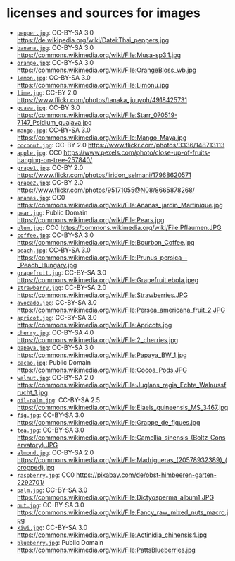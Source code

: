 # licenses and sources for images
* [`pepper.jpg`](pepper.jpg): CC-BY-SA 3.0 https://de.wikipedia.org/wiki/Datei:Thai_peppers.jpg
* [`banana.jpg`](banana.jpg): CC-BY-SA 3.0 https://commons.wikimedia.org/wiki/File:Musa-sp3.1.jpg
* [`orange.jpg`](orange.jpg): CC-BY-SA 3.0 https://commons.wikimedia.org/wiki/File:OrangeBloss_wb.jpg
* [`lemon.jpg`](lemon.jpg): CC-BY-SA 3.0 https://commons.wikimedia.org/wiki/File:Limonu.jpg
* [`lime.jpg`](lime.jpg): CC-BY 2.0 https://www.flickr.com/photos/tanaka_juuyoh/4918425731
* [`guava.jpg`](guava.jpg): CC-BY 3.0 https://commons.wikimedia.org/wiki/File:Starr_070519-7147_Psidium_guajava.jpg
* [`mango.jpg`](mango.jpg): CC-BY-SA 3.0 https://commons.wikimedia.org/wiki/File:Mango_Maya.jpg
* [`coconut.jpg`](coconut.jpg): CC-BY 2.0 https://www.flickr.com/photos/3336/148713113
* [`apple.jpg`](apple.jpg): CC0 https://www.pexels.com/photo/close-up-of-fruits-hanging-on-tree-257840/
* [`grape1.jpg`](grape1.jpg): CC-BY 2.0 https://www.flickr.com/photos/liridon_selmani/17968620571
* [`grape2.jpg`](grape2.jpg): CC-BY 2.0 https://www.flickr.com/photos/95171055@N08/8665878268/
* [`ananas.jpg`](ananas.jpg): CC0 https://commons.wikimedia.org/wiki/File:Ananas_jardin_Martinique.jpg
* [`pear.jpg`](pear.jpg): Public Domain https://commons.wikimedia.org/wiki/File:Pears.jpg
* [`plum.jpg`](plum.jpg): CC0 https://commons.wikimedia.org/wiki/File:Pflaumen.JPG
* [`coffee.jpg`](coffee.jpg): CC-BY-SA 3.0 https://commons.wikimedia.org/wiki/File:Bourbon_Coffee.jpg
* [`peach.jpg`](peach.jpg): CC-BY-SA 3.0 https://commons.wikimedia.org/wiki/File:Prunus_persica_-_Peach_Hungary.jpg
* [`grapefruit.jpg`](grapefruit.jpg): CC-BY-SA 3.0 https://commons.wikimedia.org/wiki/File:Grapefruit.ebola.jpeg
* [`strawberry.jpg`](strawberry.jpg): CC-BY-SA 2.0 https://commons.wikimedia.org/wiki/File:Strawberries.JPG
* [`avocado.jpg`](avocado.jpg): CC-BY-SA 3.0 https://commons.wikimedia.org/wiki/File:Persea_americana_fruit_2.JPG
* [`apricot.jpg`](apricot.jpg): CC-BY-SA 3.0 https://commons.wikimedia.org/wiki/File:Apricots.jpg
* [`cherry.jpg`](cherry.jpg): CC-BY-SA 4.0 https://commons.wikimedia.org/wiki/File:2_cherries.jpg
* [`papaya.jpg`](papaya.jpg): CC-BY-SA 3.0 https://commons.wikimedia.org/wiki/File:Papaya_BW_1.jpg
* [`cacao.jpg`](cacao.jpg): Public Domain https://commons.wikimedia.org/wiki/File:Cocoa_Pods.JPG
* [`walnut.jpg`](walnut.jpg): CC-BY-SA 2.0 https://commons.wikimedia.org/wiki/File:Juglans_regia_Echte_Walnussfrucht_1.jpg
* [`oil-palm.jpg`](oil-palm.jpg): CC-BY-SA 2.5 https://commons.wikimedia.org/wiki/File:Elaeis_guineensis_MS_3467.jpg
* [`fig.jpg`](fig.jpg): CC-BY-SA 3.0 https://commons.wikimedia.org/wiki/File:Grappe_de_figues.jpg
* [`tea.jpg`](tea.jpg): CC-BY-SA 3.0 https://commons.wikimedia.org/wiki/File:Camellia_sinensis_(Boltz_Conservatory).JPG
* [`almond.jpg`](almond.jpg): CC-BY-SA 2.0 https://commons.wikimedia.org/wiki/File:Madrigueras_(20578932389)_(cropped).jpg
* [`raspberry.jpg`](raspberry.jpg): CC0 https://pixabay.com/de/obst-himbeeren-garten-2292701/
* [`palm.jpg`](palm.jpg): CC-BY-SA 3.0 https://commons.wikimedia.org/wiki/File:Dictyosperma_album1.JPG
* [`nut.jpg`](nut.jpg): CC-BY-SA 3.0 https://commons.wikimedia.org/wiki/File:Fancy_raw_mixed_nuts_macro.jpg
* [`kiwi.jpg`](kiwi.jpg): CC-BY-SA 3.0 https://commons.wikimedia.org/wiki/File:Actinidia_chinensis4.jpg
* [`blueberry.jpg`](blueberry.jpg): Public Domain https://commons.wikimedia.org/wiki/File:PattsBlueberries.jpg



